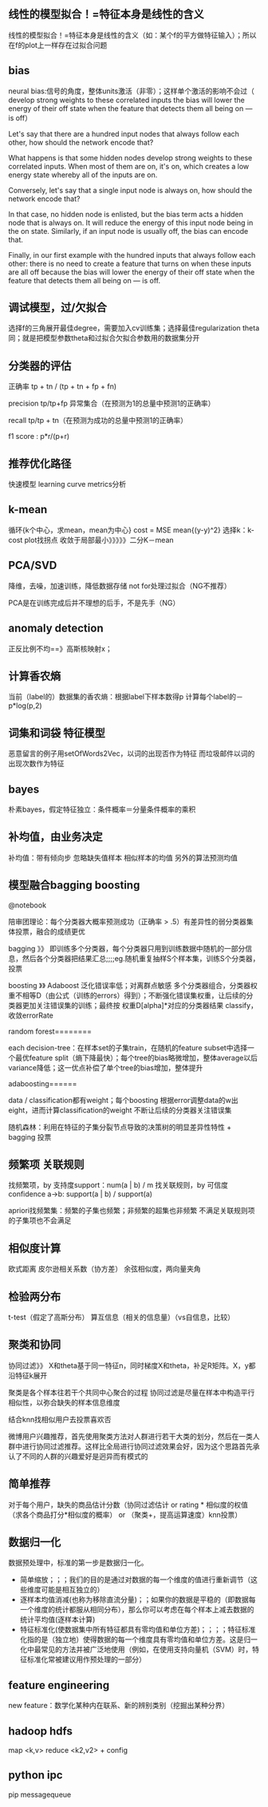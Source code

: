 ## 线性的模型拟合！=特征本身是线性的含义

线性的模型拟合！=特征本身是线性的含义（如：某个f的平方做特征输入）；所以在f的plot上一样存在过拟合问题

## bias

neural bias:信号的角度，整体units激活（非零）；这样单个激活的影响不会过（ develop strong weights to these correlated inputs the bias will lower the energy of their off state when the feature that detects them all being on — is off）

Let's say that there are a hundred input nodes that always follow each other, how should the network encode that?

What happens is that some hidden nodes develop strong weights to these correlated inputs. When most of them are on, it's on, which creates a low energy state whereby all of the inputs are on.

Conversely, let's say that a single input node is always on, how should the network encode that?

In that case, no hidden node is enlisted, but the bias term acts a hidden node that is always on. It will reduce the energy of this input node being in the on state. Similarly, if an input node is usually off, the bias can encode that.

Finally, in our first example with the hundred inputs that always follow each other: there is no need to create a feature that turns on when these inputs are all off because the bias will lower the energy of their off state when the feature that detects them all being on — is off.

## 调试模型，过/欠拟合

选择f的三角展开最佳degree，需要加入cv训练集；选择最佳regularization theta同；就是把模型参数theta和过拟合欠拟合参数用的数据集分开

## 分类器的评估

正确率 tp + tn / (tp + tn + fp + fn)

precision tp/tp+fp 异常集合（在预测为1的总量中预测1的正确率）

recall tp/tp + tn（在预测为成功的总量中预测1的正确率）

f1 score : p*r/(p+r)

## 推荐优化路径

快速模型
learning curve
metrics分析

## k-mean

循环{k个中心，求mean，mean为中心}
cost = MSE mean{(y-y)^2}
选择k：k-cost plot找拐点
收敛于局部最小》》》》》二分K－mean

## PCA/SVD

降维，去噪，加速训练，降低数据存储
not for处理过拟合（NG不推荐）

PCA是在训练完成后并不理想的后手，不是先手（NG）

## anomaly detection

正反比例不均==》高斯核映射x；

## 计算香农熵

当前（label的）数据集的香农熵：根据label下样本数得p 计算每个label的－p*log(p,2)

## 词集和词袋 特征模型

恶意留言的例子用setOfWords2Vec，以词的出现否作为特征
而垃圾邮件以词的出现次数作为特征

## bayes

朴素bayes，假定特征独立：条件概率＝分量条件概率的乘积

## 补均值，由业务决定

补均值：带有倾向步
忽略缺失值样本
相似样本的均值
另外的算法预测均值

## 模型融合bagging boosting

@notebook

陪审团理论：每个分类器大概率预测成功（正确率 > .5）有差异性的弱分类器集体投票，融合的成绩更优

bagging 》》 即训练多个分类器，每个分类器只用到训练数据中随机的一部分信息，然后各个分类器把结果汇总;;;;eg.随机重复抽样S个样本集，训练S个分类器，投票

boosting 》》 Adaboost 泛化错误率低；对离群点敏感
多个分类器组合，分类器权重不相等D（由公式（训练的errors）得到）；不断强化错误集权重，让后续的分类器更加关注错误集的训练；最终按 权重D[alpha]*对应的分类器结果 classify，收敛errorRate

random forest========

each decision-tree：在样本set的子集train，在随机的feature subset中选择一个最优feature split（熵下降最快）；每个tree的bias略微增加，整体average以后variance降低；这一优点补偿了单个tree的bias增加，整体提升

adaboosting======

data / classification都有weight；每个boosting 根据error调整data的w出eight，进而计算classification的weight
不断让后续的分类器关注错误集


随机森林：利用在特征的子集分裂节点导致的决策树的明显差异性特性 + bagging 投票

## 频繁项 关联规则

找频繁项，by 支持度support：num(a | b) / m
找关联规则，by 可信度confidence a->b: support(a | b) / support(a)

apriori找频繁集：频繁的子集也频繁；非频繁的超集也非频繁
不满足关联规则项的子集项也不会满足

## 相似度计算

欧式距离
皮尔逊相关系数（协方差）
余弦相似度，两向量夹角

## 检验两分布

t-test（假定了高斯分布）
算互信息（相关的信息量）（vs自信息，比较）

## 聚类和协同

协同过滤》》 X和theta基于同一特征n，同时梯度X和theta，补足R矩阵。X，y都沿特征k展开

聚类是各个样本往若干个共同中心聚合的过程
协同过滤是尽量在样本中构造平行相似性，以弥合缺失的样本信息维度

结合knn找相似用户去投票喜欢否

微博用户兴趣推荐，首先使用聚类方法对人群进行若干大类的划分，然后在一类人群中进行协同过滤推荐。这样比全局进行协同过滤效果会好，因为这个思路首先承认了不同的人群的兴趣爱好是迥异而有模式的

## 简单推荐

对于每个用户，缺失的商品估计分数（协同过滤估计 or rating * 相似度的权值（求各个商品打分*相似度的概率） or （聚类+，提高运算速度）knn投票）

## 数据归一化

数据预处理中，标准的第一步是数据归一化。

- 简单缩放；；；我们的目的是通过对数据的每一个维度的值进行重新调节（这些维度可能是相互独立的）
- 逐样本均值消减(也称为移除直流分量)；；如果你的数据是平稳的（即数据每一个维度的统计都服从相同分布），那么你可以考虑在每个样本上减去数据的统计平均值(逐样本计算)
- 特征标准化(使数据集中所有特征都具有零均值和单位方差)；；；；特征标准化指的是（独立地）使得数据的每一个维度具有零均值和单位方差。这是归一化中最常见的方法并被广泛地使用（例如，在使用支持向量机（SVM）时，特征标准化常被建议用作预处理的一部分）


## feature engineering

new feature：数学化某种内在联系、新的辨别类别（挖掘出某种分界）

## hadoop hdfs

map <k,v> reduce <k2,v2> + config

## python ipc

pip messagequeue
